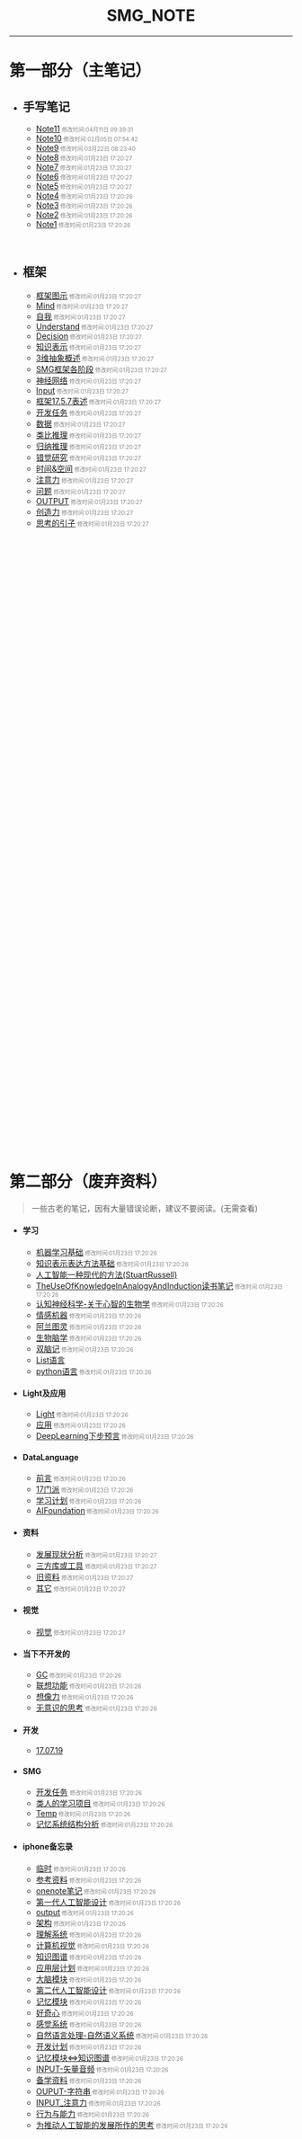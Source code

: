#  <center>SMG_NOTE</center>

***

# 第一部分（主笔记）

- ## 手写笔记

  - [Note11](手写笔记/Note11.md)<font size="1" color="#888888"> 修改时间:04月11日 09:39:31</font>
  - [Note10](手写笔记/Note10.md)<font size="1" color="#888888"> 修改时间:02月05日 07:54:42</font>
  - [Note9](手写笔记/Note9.md)<font size="1" color="#888888"> 修改时间:03月22日 08:23:40</font>
  - [Note8](手写笔记/Note8.md)<font size="1" color="#888888"> 修改时间:01月23日 17:20:27</font>
  - [Note7](手写笔记/Note7.md)<font size="1" color="#888888"> 修改时间:01月23日 17:20:27</font>
  - [Note6](手写笔记/Note6.md)<font size="1" color="#888888"> 修改时间:01月23日 17:20:27</font>
  - [Note5](手写笔记/Note5.md)<font size="1" color="#888888"> 修改时间:01月23日 17:20:27</font>
  - [Note4](手写笔记/Note4.md)<font size="1" color="#888888"> 修改时间:01月23日 17:20:26</font>
  - [Note3](手写笔记/Note3.md)<font size="1" color="#888888"> 修改时间:01月23日 17:20:26</font>
  - [Note2](手写笔记/Note2.md)<font size="1" color="#888888"> 修改时间:01月23日 17:20:26</font>
  - [Note1](手写笔记/Note1.md)<font size="1" color="#888888"> 修改时间:01月23日 17:20:26</font>

  ​

- ## 框架

  * [框架图示](框架/框架图示.md)<font size="1" color="#888888"> 修改时间:01月23日 17:20:27</font>
  * [Mind](框架/Mind.md)<font size="1" color="#888888"> 修改时间:01月23日 17:20:27</font>
  * [自我](框架/自我.md)<font size="1" color="#888888"> 修改时间:01月23日 17:20:27</font>
  * [Understand](框架/Understand.md)<font size="1" color="#888888"> 修改时间:01月23日 17:20:27</font>
  * [Decision](框架/Decision.md)<font size="1" color="#888888"> 修改时间:01月23日 17:20:27</font>
  * [知识表示](框架/知识表示.md)<font size="1" color="#888888"> 修改时间:01月23日 17:20:27</font>
  * [3维抽象概述](框架/3维抽象概述.md)<font size="1" color="#888888"> 修改时间:01月23日 17:20:27</font>
  * [SMG框架各阶段](框架/SMG框架各阶段.md)<font size="1" color="#888888"> 修改时间:01月23日 17:20:27</font>
  * [神经网络](框架/神经网络.md)<font size="1" color="#888888"> 修改时间:01月23日 17:20:27</font>
  * [Input](框架/Input.md)<font size="1" color="#888888"> 修改时间:01月23日 17:20:27</font>
  * [框架17.5.7表述](框架/框架17.5.7表述.md)<font size="1" color="#888888"> 修改时间:01月23日 17:20:27</font>
  * [开发任务](框架/开发任务.md)<font size="1" color="#888888"> 修改时间:01月23日 17:20:27</font>
  * [数据](框架/数据.md)<font size="1" color="#888888"> 修改时间:01月23日 17:20:27</font>
  * [类比推理](框架/类比推理.md)<font size="1" color="#888888"> 修改时间:01月23日 17:20:27</font>
  * [归纳推理](框架/归纳推理.md)<font size="1" color="#888888"> 修改时间:01月23日 17:20:27</font>
  * [错觉研究](框架/错觉研究.md)<font size="1" color="#888888"> 修改时间:01月23日 17:20:27</font>
  * [时间&空间](框架/时间&空间.md)<font size="1" color="#888888"> 修改时间:01月23日 17:20:27</font>
  * [注意力](框架/注意力.md)<font size="1" color="#888888"> 修改时间:01月23日 17:20:27</font>
  * [问题](框架/问题.md)<font size="1" color="#888888"> 修改时间:01月23日 17:20:27</font>
  * [OUTPUT](框架/OUTPUT.md)<font size="1" color="#888888"> 修改时间:01月23日 17:20:27</font>
  * [创造力](框架/创造力.md)<font size="1" color="#888888"> 修改时间:01月23日 17:20:27</font>
  * [思考的引子](框架/思考的引子.md)<font size="1" color="#888888"> 修改时间:01月23日 17:20:27</font>





































  ​
<br><br><br><br><br><br><br><br><br><br><br><br><br><br><br><br>
<br><br><br><br><br><br><br><br><br><br><br><br><br><br><br><br>
<br><br><br><br><br><br><br><br><br><br><br><br><br><br><br><br>
<br><br><br><br><br><br><br><br><br><br><br><br><br><br><br><br>







































# 第二部分（废弃资料）

> 一些古老的笔记，因有大量错误论断，建议不要阅读。(无需查看)

- #### 学习

  * [机器学习基础](学习/机器学习基础.md)<font size="1" color="#888888"> 修改时间:01月23日 17:20:26</font>
  * [知识表示表达方法基础](学习/知识表示表达方法基础.md)<font size="1" color="#888888"> 修改时间:01月23日 17:20:26</font>
  * [人工智能一种现代的方法(StuartRussell)](学习/人工智能一种现代的方法(StuartRussell).md)
  * [TheUseOfKnowledgeInAnalogyAndInduction读书笔记](学习/TheUseOfKnowledgeInAnalogyAndInduction读书笔记.md)<font size="1" color="#888888"> 修改时间:01月23日 17:20:26</font>
  * [认知神经科学-关于心智的生物学](学习/认知神经科学-关于心智的生物学.md)<font size="1" color="#888888"> 修改时间:01月23日 17:20:26</font>
  * [情感机器](学习/情感机器.md)<font size="1" color="#888888"> 修改时间:01月23日 17:20:26</font>
  * [阿兰图灵](学习/阿兰图灵.md)<font size="1" color="#888888"> 修改时间:01月23日 17:20:26</font>
  * [生物脑学](学习/生物脑学.md)<font size="1" color="#888888"> 修改时间:01月23日 17:20:26</font>
  * [双脑记](学习/双脑记.md)<font size="1" color="#888888"> 修改时间:01月23日 17:20:26</font>
  * [List语言](学习/List语言.md)
  * [python语言](学习/python语言.md)<font size="1" color="#888888"> 修改时间:01月23日 17:20:26</font>

- #### Light及应用

  * [Light](Light及应用/Light.md)<font size="1" color="#888888"> 修改时间:01月23日 17:20:26</font>
  * [应用](Light及应用/应用.md)<font size="1" color="#888888"> 修改时间:01月23日 17:20:26</font>
  * [DeepLearning下步预言](Light及应用/DeepLearning下步预言.md)<font size="1" color="#888888"> 修改时间:01月23日 17:20:26</font>

- #### DataLanguage

  * [前言](DataLanguage/前言.md)<font size="1" color="#888888"> 修改时间:01月23日 17:20:26</font>
  * [17门派](DataLanguage/17门派.md)<font size="1" color="#888888"> 修改时间:01月23日 17:20:26</font>
  * [学习计划](DataLanguage/学习计划.md)<font size="1" color="#888888"> 修改时间:01月23日 17:20:26</font>
  * [AIFoundation](DataLanguage/AIFoundation.md)<font size="1" color="#888888"> 修改时间:01月23日 17:20:26</font>

- #### 资料

  * [发展现状分析](资料/发展现状分析.md)<font size="1" color="#888888"> 修改时间:01月23日 17:20:27</font>
  * [三方库或工具](资料/三方库或工具.md)<font size="1" color="#888888"> 修改时间:01月23日 17:20:27</font>
  * [旧资料](资料/旧资料.md)<font size="1" color="#888888"> 修改时间:01月23日 17:20:27</font>
  * [其它](资料/其它.md)<font size="1" color="#888888"> 修改时间:01月23日 17:20:27</font>

- #### 视觉

  * [视觉](视觉/视觉.md)<font size="1" color="#888888"> 修改时间:01月23日 17:20:27</font>

- #### 当下不开发的

  * [GC](当下不开发的/GC.md)<font size="1" color="#888888"> 修改时间:01月23日 17:20:26</font>
  * [联想功能](当下不开发的/联想功能.md)<font size="1" color="#888888"> 修改时间:01月23日 17:20:26</font>
  * [想像力](当下不开发的/想像力.md)<font size="1" color="#888888"> 修改时间:01月23日 17:20:26</font>
  * [无意识的思考](当下不开发的/无意识的思考.md)<font size="1" color="#888888"> 修改时间:01月23日 17:20:26</font>

- #### 开发

  * [17.07.19](开发/17.07.19.md)

- #### SMG

  * [开发任务](SMG/开发任务.md) <font size="1" color="#888888"> 修改时间:01月23日 17:20:26</font>
  * [类人的学习项目](SMG/类人的学习项目.md)<font size="1" color="#888888"> 修改时间:01月23日 17:20:26</font>
  * [Temp](SMG/Temp.md)<font size="1" color="#888888"> 修改时间:01月23日 17:20:26</font>
  * [记忆系统结构分析](SMG/记忆系统结构分析.md)<font size="1" color="#888888"> 修改时间:01月23日 17:20:26</font>

- #### iphone备忘录

  * [临时](iphone备忘录/临时.md)<font size="1" color="#888888"> 修改时间:01月23日 17:20:26</font>
  * [参考资料](iphone备忘录/参考资料.md)<font size="1" color="#888888"> 修改时间:01月23日 17:20:26</font>
  * [onenote笔记](iphone备忘录/onenote笔记.md)<font size="1" color="#888888"> 修改时间:01月23日 17:20:26</font>
  * [第一代人工智能设计](iphone备忘录/第一代人工智能设计.md)<font size="1" color="#888888"> 修改时间:01月23日 17:20:26</font>
  * [output](iphone备忘录/output.md)<font size="1" color="#888888"> 修改时间:01月23日 17:20:26</font>
  * [架构](iphone备忘录/架构.md)<font size="1" color="#888888"> 修改时间:01月23日 17:20:26</font>
  * [理解系统](iphone备忘录/理解系统.md)<font size="1" color="#888888"> 修改时间:01月23日 17:20:26</font>
  * [计算机视觉](iphone备忘录/计算机视觉.md)<font size="1" color="#888888"> 修改时间:01月23日 17:20:26</font>
  * [知识图谱](iphone备忘录/知识图谱.md)<font size="1" color="#888888"> 修改时间:01月23日 17:20:26</font>
  * [应用层计划](iphone备忘录/应用层计划.md)<font size="1" color="#888888"> 修改时间:01月23日 17:20:26</font>
  * [大脑模块](iphone备忘录/大脑模块.md)<font size="1" color="#888888"> 修改时间:01月23日 17:20:26</font>
  * [第二代人工智能设计](iphone备忘录/第二代人工智能设计.md)<font size="1" color="#888888"> 修改时间:01月23日 17:20:26</font>
  * [记忆模块](iphone备忘录/记忆模块.md)<font size="1" color="#888888"> 修改时间:01月23日 17:20:26</font>
  * [好奇心](iphone备忘录/好奇心.md)<font size="1" color="#888888"> 修改时间:01月23日 17:20:26</font>
  * [感觉系统](iphone备忘录/感觉系统.md)<font size="1" color="#888888"> 修改时间:01月23日 17:20:26</font>
  * [自然语言处理-自然语义系统](iphone备忘录/自然语言处理-自然语义系统.md)<font size="1" color="#888888"> 修改时间:01月23日 17:20:26</font>
  * [开发计划](iphone备忘录/开发计划.md)<font size="1" color="#888888"> 修改时间:01月23日 17:20:26</font>
  * [记忆模块<=>知识图谱](iphone备忘录/记忆模块<=>知识图谱.md)<font size="1" color="#888888"> 修改时间:01月23日 17:20:26</font>
  * [INPUT-矢量音频](iphone备忘录/INPUT-矢量音频.md)<font size="1" color="#888888"> 修改时间:01月23日 17:20:26</font>
  * [备学资料](iphone备忘录/备学资料.md)<font size="1" color="#888888"> 修改时间:01月23日 17:20:26</font>
  * [OUPUT-字符串](iphone备忘录/OUPUT-字符串.md)<font size="1" color="#888888"> 修改时间:01月23日 17:20:26</font>
  * [INPUT_注意力](iphone备忘录/INPUT_注意力.md)<font size="1" color="#888888"> 修改时间:01月23日 17:20:26</font>
  * [行为与能力](iphone备忘录/行为与能力.md)<font size="1" color="#888888"> 修改时间:01月23日 17:20:26</font>
  * [为推动人工智能的发展所作的思考](iphone备忘录/为推动人工智能的发展所作的思考.md)<font size="1" color="#888888"> 修改时间:01月23日 17:20:26</font>
































